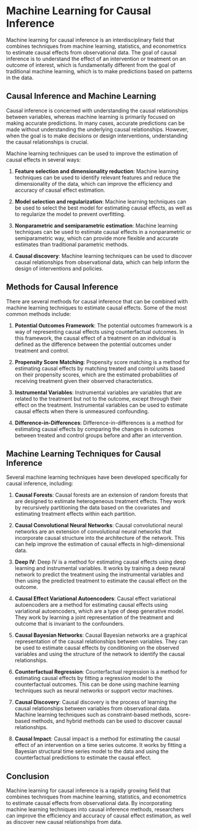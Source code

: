 # Machine Learning for Causal Inference

Machine learning for causal inference is an interdisciplinary field that combines techniques from machine learning, statistics, and econometrics to estimate causal effects from observational data. The goal of causal inference is to understand the effect of an intervention or treatment on an outcome of interest, which is fundamentally different from the goal of traditional machine learning, which is to make predictions based on patterns in the data.

## Causal Inference and Machine Learning

Causal inference is concerned with understanding the causal relationships between variables, whereas machine learning is primarily focused on making accurate predictions. In many cases, accurate predictions can be made without understanding the underlying causal relationships. However, when the goal is to make decisions or design interventions, understanding the causal relationships is crucial.

Machine learning techniques can be used to improve the estimation of causal effects in several ways:

1. **Feature selection and dimensionality reduction**: Machine learning techniques can be used to identify relevant features and reduce the dimensionality of the data, which can improve the efficiency and accuracy of causal effect estimation.

2. **Model selection and regularization**: Machine learning techniques can be used to select the best model for estimating causal effects, as well as to regularize the model to prevent overfitting.

3. **Nonparametric and semiparametric estimation**: Machine learning techniques can be used to estimate causal effects in a nonparametric or semiparametric way, which can provide more flexible and accurate estimates than traditional parametric methods.

4. **Causal discovery**: Machine learning techniques can be used to discover causal relationships from observational data, which can help inform the design of interventions and policies.

## Methods for Causal Inference

There are several methods for causal inference that can be combined with machine learning techniques to estimate causal effects. Some of the most common methods include:

1. **Potential Outcomes Framework**: The potential outcomes framework is a way of representing causal effects using counterfactual outcomes. In this framework, the causal effect of a treatment on an individual is defined as the difference between the potential outcomes under treatment and control.

2. **Propensity Score Matching**: Propensity score matching is a method for estimating causal effects by matching treated and control units based on their propensity scores, which are the estimated probabilities of receiving treatment given their observed characteristics.

3. **Instrumental Variables**: Instrumental variables are variables that are related to the treatment but not to the outcome, except through their effect on the treatment. Instrumental variables can be used to estimate causal effects when there is unmeasured confounding.

4. **Difference-in-Differences**: Difference-in-differences is a method for estimating causal effects by comparing the changes in outcomes between treated and control groups before and after an intervention.

## Machine Learning Techniques for Causal Inference

Several machine learning techniques have been developed specifically for causal inference, including:

1. **Causal Forests**: Causal forests are an extension of random forests that are designed to estimate heterogeneous treatment effects. They work by recursively partitioning the data based on the covariates and estimating treatment effects within each partition.

2. **Causal Convolutional Neural Networks**: Causal convolutional neural networks are an extension of convolutional neural networks that incorporate causal structure into the architecture of the network. This can help improve the estimation of causal effects in high-dimensional data.

3. **Deep IV**: Deep IV is a method for estimating causal effects using deep learning and instrumental variables. It works by training a deep neural network to predict the treatment using the instrumental variables and then using the predicted treatment to estimate the causal effect on the outcome.

4. **Causal Effect Variational Autoencoders**: Causal effect variational autoencoders are a method for estimating causal effects using variational autoencoders, which are a type of deep generative model. They work by learning a joint representation of the treatment and outcome that is invariant to the confounders.

5. **Causal Bayesian Networks**: Causal Bayesian networks are a graphical representation of the causal relationships between variables. They can be used to estimate causal effects by conditioning on the observed variables and using the structure of the network to identify the causal relationships.

6. **Counterfactual Regression**: Counterfactual regression is a method for estimating causal effects by fitting a regression model to the counterfactual outcomes. This can be done using machine learning techniques such as neural networks or support vector machines.

7. **Causal Discovery**: Causal discovery is the process of learning the causal relationships between variables from observational data. Machine learning techniques such as constraint-based methods, score-based methods, and hybrid methods can be used to discover causal relationships.

8. **Causal Impact**: Causal impact is a method for estimating the causal effect of an intervention on a time series outcome. It works by fitting a Bayesian structural time series model to the data and using the counterfactual predictions to estimate the causal effect.

## Conclusion

Machine learning for causal inference is a rapidly growing field that combines techniques from machine learning, statistics, and econometrics to estimate causal effects from observational data. By incorporating machine learning techniques into causal inference methods, researchers can improve the efficiency and accuracy of causal effect estimation, as well as discover new causal relationships from data.
